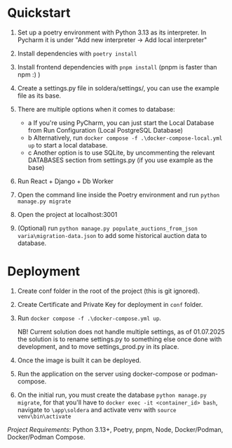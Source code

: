 # Quickstart

1. Set up a poetry environment with Python 3.13 as its interpreter. In Pycharm it is under "Add new interpreter -> Add
   local interpreter"
2. Install dependencies with `poetry install`
3. Install frontend dependencies with `pnpm install` (pnpm is faster than npm :) )
4. Create a settings.py file in soldera/settings/, you can use the example file as its base.

5. There are multiple options when it comes to database:
    - a If you're using PyCharm, you can just start the Local Database from Run Configuration (Local PostgreSQL
      Database)
    - b Alternatively, run `docker compose -f .\docker-compose-local.yml up` to start a local database.
    - c Another option is to use SQLite, by uncommenting the relevant DATABASES section from settings.py (if you use
      example as the base)

6. Run React + Django + Db Worker
7. Open the command line inside the Poetry environment and run `python manage.py migrate`
8. Open the project at localhost:3001
9. (Optional) run `python manage.py populate_auctions_from_json varia\migration-data.json` to add some historical
   auction data to database.

# Deployment

1. Create conf folder in the root of the project (this is git ignored).
2. Create Certificate and Private Key for deployment in `conf` folder.
4. Run `docker compose -f .\docker-compose.yml up`.

   NB! Current solution does not handle multiple settings, as of 01.07.2025 the solution is to rename settings.py to
   something else once done with development,
   and to move settings_prod.py in its place.

5. Once the image is built it can be deployed.
6. Run the application on the server using docker-compose or podman-compose.
7. On the initial run, you must create the database `python manage.py migrate`, for that you'll have to
   `docker exec -it <container_id> bash`, navigate to `\app\soldera` and activate venv with `source venv\bin\activate`

*Project Requirements*: Python 3.13+, Poetry, pnpm, Node, Docker/Podman, Docker/Podman Compose.
